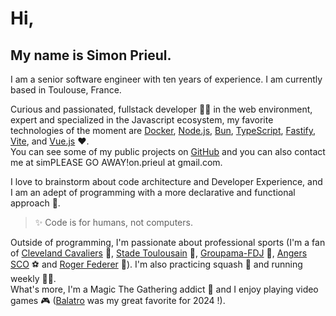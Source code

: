 # Hi,

## My name is Simon Prieul.

I am a senior software engineer with ten years of experience.
I am currently based in Toulouse, France.

Curious and passionated, fullstack developer 👨‍💻 in the web environment, expert and specialized in the Javascript ecosystem, 
my favorite technologies of the moment are [Docker](https://www.docker.com), [Node.js](https://nodejs.org), [Bun](https://bun.sh), [TypeScript](https://www.typescriptlang.org), [Fastify](https://fastify.dev), [Vite](https://vitejs.dev), and [Vue.js](https://vuejs.org) ❤️.\
You can see some of my public projects on [GitHub](https://github.com/Prieul-Simon) and you can also contact me at <span class="contact">sim<!-- sdfjsdhfkjypcs --><span class="block-spam" aria-hidden="true">PLEASE&nbsp;GO&nbsp;AWAY!</span>on.prieul&nbsp;a<!-- sdfjsdhfkjypcs -->t&nbsp;gm<!-- sdfjsdhfkjypcs -->ail.com</span>.

I love to brainstorm about code architecture and Developer Experience, and I am an adept of programming with a more declarative and functional approach 🚀.
> ✨ Code is for humans, not computers.

Outside of programming, I'm passionate about professional sports (I'm a fan
of [Cleveland Cavaliers](https://www.nba.com/cavaliers) 🏀, [Stade Toulousain](https://www.stadetoulousain.fr) 🏉, [Groupama-FDJ](https://www.equipecycliste-groupama-fdj.fr) 🚴, 
[Angers SCO](https://angers-sco.fr) ⚽ and [Roger Federer](https://www.youtube.com/watch?v=B0HbctxYnvU) 🎾). I'm also practicing squash 🥍 and running weekly 🏃‍♂️.\
What's more, I'm a Magic The Gathering addict 🎲 and I
enjoy playing video games 🎮 (<a href="https://www.playbalatro.com" target="_blank">Balatro</a> was my great favorite for 2024&nbsp;!).